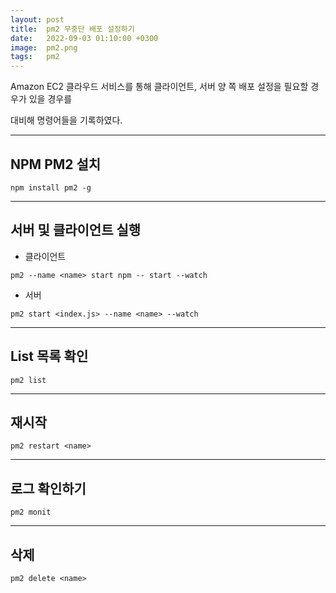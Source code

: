 ```yaml
---
layout: post
title:  pm2 무중단 배포 설정하기
date:   2022-09-03 01:10:00 +0300
image:  pm2.png
tags:   pm2
---
```


Amazon EC2 클라우드 서비스를 통해 클라이언트, 서버 양 쪽 배포 설정을 필요할 경우가 있을 경우를

대비해 명령어들을 기록하였다.

--- 

## NPM PM2 설치

```
npm install pm2 -g
```

---

## 서버 및 클라이언트 실행

- 클라이언트

```
pm2 --name <name> start npm -- start --watch
```

- 서버

```
pm2 start <index.js> --name <name> --watch
```

---

## List 목록 확인


```
pm2 list
```

---

## 재시작

```
pm2 restart <name>
```

---

## 로그 확인하기

```
pm2 monit
```

---

## 삭제

```
pm2 delete <name>
```
